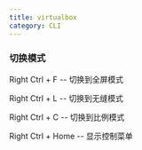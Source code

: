 ```yaml
---
title: virtualbox
category: CLI
---
```



### 切换模式

Right Ctrl + F        -- 切换到全屏模式

Right Ctrl + L        -- 切换到无缝模式

Right Ctrl + C        -- 切换到比例模式

Right Ctrl + Home -- 显示控制菜单

